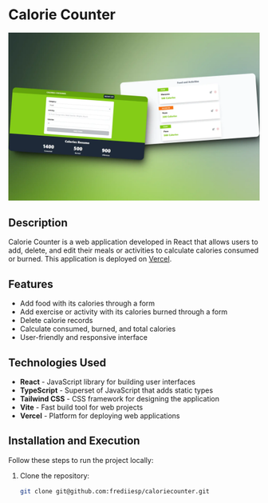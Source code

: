# Calorie Counter

![Calorie Counter](https://github.com/frediiesp/caloriecounter/blob/main/screenshot.webp)

## Description

Calorie Counter is a web application developed in React that allows users to add, delete, and edit their meals or activities to calculate calories consumed or burned. This application is deployed on [Vercel](https://caloriecounter-bice.vercel.app/).


## Features

- Add food with its calories through a form
- Add exercise or activity with its calories burned through a form
- Delete calorie records
- Calculate consumed, burned, and total calories
- User-friendly and responsive interface

## Technologies Used

- **React** - JavaScript library for building user interfaces
- **TypeScript** - Superset of JavaScript that adds static types
- **Tailwind CSS** - CSS framework for designing the application
- **Vite** - Fast build tool for web projects
- **Vercel** - Platform for deploying web applications

## Installation and Execution

Follow these steps to run the project locally:

1. Clone the repository:
   ```bash
   git clone git@github.com:frediiesp/caloriecounter.git
